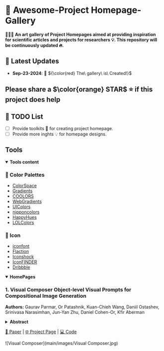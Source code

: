 # :camera_flash: Awesome-Project Homepage-Gallery

🚀🚀🚀 **An art gallery of Project Homepages aimed at providing inspiration for scientific articles and projects for researchers 💡. This repository will be continuously updated 🔥.**


## 📢 Latest Updates
- **Sep-23-2024**: 🎉 ${\color{red} The\ gallery\ is\ Created!}$

## Please share a $\color{orange} STAR$ ⭐ if this project does help

## 🧾 TODO List

- [ ] Provide toolkits :wrench: for creating project homepage. 
- [ ] Provide more inghts :bulb: for homepage designs.  

<!-- Tool part -->

## Tools
<details open>
<summary><b>Tools content</b></summary>

### 🎨 Color Palettes
* [ColorSpace](https://mycolor.space/)
* [Gradients](https://gradients.app/zh/gradient)
* [COOLORS](https://coolors.co/)
* [WebGradients](https://webgradients.com/)
* [UIColors](https://uicolors.app/create)
* [nipponcolors](https://nipponcolors.com/)
* [HappyHues](https://www.happyhues.co/)
* [LOLColors](https://www.webdesignrankings.com/resources/lolcolors/)

### 🎈 Icon
* [iconfont](https://www.iconfont.cn/)
* [Flaction](https://www.flaticon.com/icons)
* [Iconshock](https://www.iconshock.com/svg-color/)
* [IconFINDER](https://www.iconfinder.com/)
* [Dribbble](https://dribbble.com/tags/free_icons)

</details>

<details open>
<summary><b>HomePages</b></summary>

### 1. Visual Composer Object-level Visual Prompts for Compositional Image Generation
**Authors:** Gaurav Parmar, Or Patashnik, Kuan-Chieh Wang, Daniil Ostashev, Srinivasa Narasimhan, Jun-Yan Zhu, Daniel Cohen-Or, Kfir Aberman
<details span>
<summary><b>Abstract</b></summary>
We introduce a method for composing object-level visual prompts within a text-to-image diffusion model. Our approach addresses the task of generating semantically coherent compositions across diverse scenes and styles, similar to the versatility and expressiveness offered by text prompts. A key challenge in this task is to preserve the identity of the objects depicted in the input visual prompts, while also generating diverse compositions across different images. To address this challenge, we introduce a new KV-mixed cross-attention mechanism, in which keys and values are learned from distinct visual representations. The keys are derived from an encoder with a small bottleneck for layout control, whereas the values come from a larger bottleneck encoder that captures fine-grained appearance details. By mixing keys and values from these complementary sources, our model preserves the identity of the visual prompts while supporting flexible variations in object arrangement, pose, and composition. During inference, we further propose object-level compositional guidance to improve the method’s identity preservation and layout correctness. Results show that our technique produces diverse scene compositions that preserve the unique characteristics of each visual prompt, expanding the creative potential of text-to-image g
</details>

[📄 Paper](https://arxiv.org/abs/2501.01424) | [🌐 Project Page](https://snap-research.github.io/visual-composer/) | [💻 Code](https://snap-research.github.io/visual-composer/)

![Visual Composer](main/images/Visual Composer.jpg)
